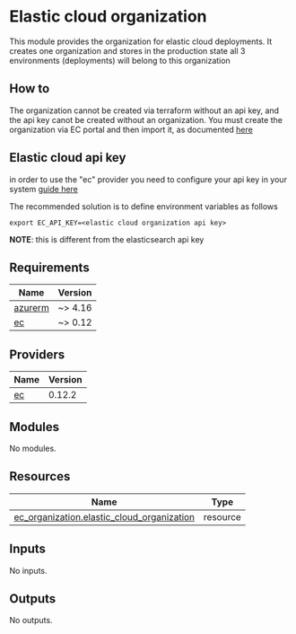 # Elastic cloud organization

This module provides the organization for elastic cloud deployments. It creates one organization and stores in the production state
all 3 environments (deployments) will belong to this organization

## How to

The organization cannot be created via terraform without an api key, and the api key canot be created without an organization. 
You must create the organization via EC portal and then import it, as documented [here](https://registry.terraform.io/providers/elastic/ec/latest/docs/resources/organization)

## Elastic cloud api key
in order to use the "ec" provider you need to configure your api key in your system [guide here](https://registry.terraform.io/providers/elastic/ec/latest/docs#api-key-authentication-recommended)

The recommended solution is to define environment variables as follows
```commandline
export EC_API_KEY=<elastic cloud organization api key>
```

**NOTE**: this is different from the elasticsearch api key



<!-- markdownlint-disable -->
<!-- BEGIN_TF_DOCS -->
## Requirements

| Name | Version |
|------|---------|
| <a name="requirement_azurerm"></a> [azurerm](#requirement\_azurerm) | ~> 4.16 |
| <a name="requirement_ec"></a> [ec](#requirement\_ec) | ~> 0.12 |

## Providers

| Name | Version |
|------|---------|
| <a name="provider_ec"></a> [ec](#provider\_ec) | 0.12.2 |

## Modules

No modules.

## Resources

| Name | Type |
|------|------|
| [ec_organization.elastic_cloud_organization](https://registry.terraform.io/providers/elastic/ec/latest/docs/resources/organization) | resource |

## Inputs

No inputs.

## Outputs

No outputs.
<!-- END_TF_DOCS -->
